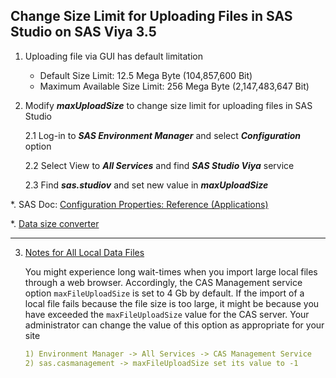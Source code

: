 ## Change Size Limit for Uploading Files in SAS Studio on SAS Viya 3.5

1. Uploading file via GUI has default limitation
   - Default Size Limit:  12.5 Mega Byte (104,857,600 Bit)
   - Maximum Available Size Limit:  256 Mega Byte (2,147,483,647 Bit)
   
2. Modify ***maxUploadSize*** to change size limit for uploading files in SAS Studio   

   2.1 Log-in to ***SAS Environment Manager*** and select ***Configuration*** option

   2.2  Select View to ***All Services*** and find ***SAS Studio Viya*** service

   2.3  Find ***sas.studiov*** and set new value in ***maxUploadSize***

*. SAS Doc: [Configuration Properties: Reference (Applications)](https://go.documentation.sas.com/doc/en/calcdc/3.5/calconfig/n08025sasconfiguration0admin.htm)

*. [Data size converter](https://convertlive.com/c/convert/data-size)

---

3. [Notes for All Local Data Files](https://go.documentation.sas.com/doc/en/calcdc/3.5/datahub/n08ysqrqe3rexzn1c5gwo61noixg.htm?homeOnFail)

   You might experience long wait-times when you import large local files through a web browser. Accordingly, the CAS Management service option `maxFileUploadSize` is set to 4 Gb by default. If the import of a local file fails because the file size is too large, it might be because you have exceeded the `maxFileUploadSize` value for the CAS server. Your administrator can change the value of this option as appropriate for your site
   
   ```yaml
   1) Environment Manager -> All Services -> CAS Management Service
   2) sas.casmanagement -> maxFileUploadSize set its value to -1
   ```
   
   
